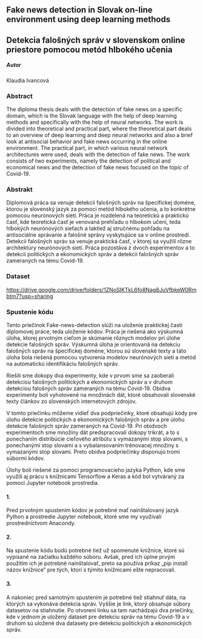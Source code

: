 ## Fake news detection in Slovak on-line environment using deep learning methods
## Detekcia falošných správ v slovenskom online priestore pomocou metód hlbokého učenia

##### Autor  
Klaudia Ivancová



### Abstract
The diploma thesis deals with the detection of fake news on a specific domain, which is the Slovak language with the help of deep learning methods and specifically with the help of neural networks. The work is divided into theoretical and practical part, where the theoretical part deals to an overview of deep learning and deep neural networks and also a brief look at antisocial behavior and fake news occurring in the online environment. The practical part, in which various neural network architectures were used, deals with the detection of fake news. The work consists of two experiments, namely the detection of political and economical news and the detection of fake news focused on the topic of Covid-19.

### Abstrakt
Diplomová práca sa venuje detekcii falošných správ na špecifickej doméne, ktorou je slovenský jazyk za pomoci metód hlbokého učenia, a to konkrétne pomocou neurónových sietí. Práca je rozdelená na teoretickú a praktickú časť, kde teoretická časť je venovaná prehľadu o hlbokom učení, teda hlbokých neurónových sieťach a taktiež aj stručnému pohľadu na antisociálne správanie a falošné správy vyskytujúce sa v online prostredí. Detekcii falošných správ sa venuje praktická časť, v ktorej sa využili rôzne architektúry neurónových sietí. Práca pozostáva z dvoch experimentov a to detekcii politických a ekonomických správ a detekcii falošných správ zameraných na tému Covid-19.

### Dataset
https://drive.google.com/drive/folders/1ZNoSIKTkL6fo8Nag8JuVfbkeW0Rmbtm7?usp=sharing

### Spustenie kódu
Tento priečinok Fake-news-detection slúži na uloženie praktickej časti diplomovej práce, teda uloženie kódov. Práca je riešená ako výskumná úloha, ktorej prvotným cieľom je skúmanie rôznych modelov pri úlohe detekcie falošných správ. Výskumná úloha je orientovaná na detekciu falošných správ na špecifickej doméne, ktorou sú slovenské texty a táto úloha bola riešená pomocou vytvorenia modelov neurónových sietí a metód na automatickú identifikáciu falošných správ.

Riešili sme dokopy dva experimenty, kde v prvom sme sa zaoberali detekciou falošných politických a ekonomických správ a v druhom detekciou falošných správ zameraných na tému Covid-19. Obidva experimenty boli vyhotovené na množinách dát, ktoré obsahovali slovenské texty článkov zo slovenských internetových zdrojov.

V tomto priečinku môžeme vidieť dva podpriečinky, ktoré obsahujú kódy pre úlohu detekcie politických a ekonomických falošných správ a pre úlohu detekcie falošných správ zameraných na Covid-19. Pri obidvoch experimentoch sme množiny dát predspracovali dokopy trikrát, a to s ponechaním distribúcie cieľového atribútu s vymazanými stop slovami, s ponechanými stop slovami a s vybalansovaním trénovacej množiny s vymazanými stop slovami. Preto obidva podpriečinky disponujú tromi súbormi kódov. 

Úlohy boli riešené za pomoci programovacieho jazyka Python, kde sme využili aj prácu s knižnicami Tensorflow a Keras a kód bol vytváraný za pomoci Jupyter notebook prostredia. 
#### 1.
Pred prvotným spustením kódov je potrebné mať nainštalovaný jazyk Python a prostredie Jupyter notebook, ktoré sme my využívali prostredníctvom Anacondy. 
#### 2.
Na spustenie kódu budú potrebné tiež už spomenuté knižnice, ktoré sú vypísané na začiatku každého súboru. Avšak, pred ich úplne prvým použitím ich je potrebné nainštalovať, preto sa používa príkaz „pip install názov knižnice“ pre tých, ktorí s týmito knižnicami ešte nepracovali. 
#### 3.
A nakoniec pred samotným spustením je potrebné tiež stiahnuť dáta, na ktorých sa vykonáva detekcia správ. Vyššie je link, ktorý obsahuje súbory datasetov na stiahnutie. Po otvorení linku sa tam nachádzajú dva priečinky, kde v jednom je uložený dataset pre detekciu správ na tému Covid-19 a v druhom sú uložené dva datasety pre detekciu politických a ekonomických správ. 
